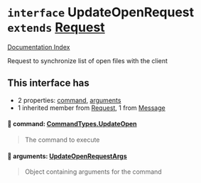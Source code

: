 # `interface` UpdateOpenRequest `extends` [Request](../interface.Request/README.md)

[Documentation Index](../README.md)

Request to synchronize list of open files with the client

## This interface has

- 2 properties:
[command](#-command-commandtypesupdateopen),
[arguments](#-arguments-updateopenrequestargs)
- 1 inherited member from [Request](../interface.Request/README.md), 1 from [Message](../interface.Message/README.md)


#### 📄 command: [CommandTypes.UpdateOpen](../enum.CommandTypes/README.md#updateopen--updateopen)

> The command to execute



#### 📄 arguments: [UpdateOpenRequestArgs](../interface.UpdateOpenRequestArgs/README.md)

> Object containing arguments for the command



